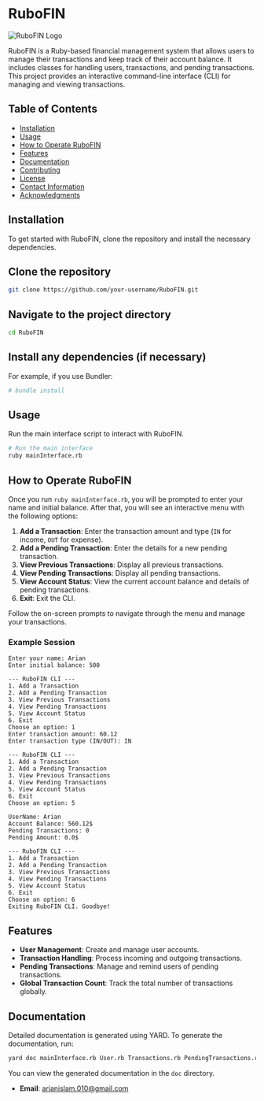 # RuboFIN

![RuboFIN Logo](images/logo.png)

RuboFIN is a Ruby-based financial management system that allows users to manage their transactions and keep track of their account balance. It includes classes for handling users, transactions, and pending transactions. This project provides an interactive command-line interface (CLI) for managing and viewing transactions.

## Table of Contents

- [Installation](#installation)
- [Usage](#usage)
- [How to Operate RuboFIN](#how-to-operate-rubofin)
- [Features](#features)
- [Documentation](#documentation)
- [Contributing](#contributing)
- [License](#license)
- [Contact Information](#contact-information)
- [Acknowledgments](#acknowledgments)

## Installation

To get started with RuboFIN, clone the repository and install the necessary dependencies.


## Clone the repository

```sh
git clone https://github.com/your-username/RuboFIN.git
```

## Navigate to the project directory

```sh
cd RuboFIN
```

## Install any dependencies (if necessary)

For example, if you use Bundler:
```sh
# bundle install
```

## Usage

Run the main interface script to interact with RuboFIN.

```sh
# Run the main interface
ruby mainInterface.rb
```

## How to Operate RuboFIN

Once you run `ruby mainInterface.rb`, you will be prompted to enter your name and initial balance. After that, you will see an interactive menu with the following options:

1. **Add a Transaction**: Enter the transaction amount and type (`IN` for income, `OUT` for expense).
2. **Add a Pending Transaction**: Enter the details for a new pending transaction.
3. **View Previous Transactions**: Display all previous transactions.
4. **View Pending Transactions**: Display all pending transactions.
5. **View Account Status**: View the current account balance and details of pending transactions.
6. **Exit**: Exit the CLI.

Follow the on-screen prompts to navigate through the menu and manage your transactions.

### Example Session

```plaintext
Enter your name: Arian
Enter initial balance: 500

--- RuboFIN CLI ---
1. Add a Transaction
2. Add a Pending Transaction
3. View Previous Transactions
4. View Pending Transactions
5. View Account Status
6. Exit
Choose an option: 1
Enter transaction amount: 60.12
Enter transaction type (IN/OUT): IN

--- RuboFIN CLI ---
1. Add a Transaction
2. Add a Pending Transaction
3. View Previous Transactions
4. View Pending Transactions
5. View Account Status
6. Exit
Choose an option: 5

UserName: Arian
Account Balance: 560.12$
Pending Transactions: 0
Pending Amount: 0.0$

--- RuboFIN CLI ---
1. Add a Transaction
2. Add a Pending Transaction
3. View Previous Transactions
4. View Pending Transactions
5. View Account Status
6. Exit
Choose an option: 6
Exiting RuboFIN CLI. Goodbye!
```

## Features

- **User Management**: Create and manage user accounts.
- **Transaction Handling**: Process incoming and outgoing transactions.
- **Pending Transactions**: Manage and remind users of pending transactions.
- **Global Transaction Count**: Track the total number of transactions globally.

## Documentation

Detailed documentation is generated using YARD. To generate the documentation, run:

```sh
yard doc mainInterface.rb User.rb Transactions.rb PendingTransactions.rb
```

You can view the generated documentation in the `doc` directory.

- **Email**: arianislam.010@gmail.com
